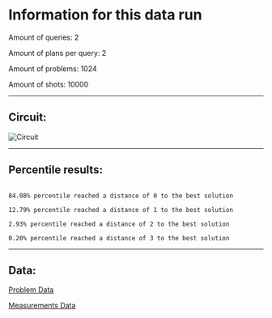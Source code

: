# Information for this data runAmount of queries: 2Amount of plans per query: 2Amount of problems: 1024Amount of shots: 10000<hr>## Circuit:![Circuit](circuit.png)<hr>## Percentile results:```84.08% percentile reached a distance of 0 to the best solution12.79% percentile reached a distance of 1 to the best solution2.93% percentile reached a distance of 2 to the best solution0.20% percentile reached a distance of 3 to the best solution```<hr>## Data:[Problem Data](problems.csv)[Measurements Data](measurements.csv)